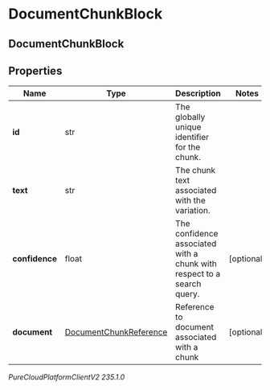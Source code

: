 # DocumentChunkBlock

## DocumentChunkBlock

## Properties

|Name | Type | Description | Notes|
|------------ | ------------- | ------------- | -------------|
| **id** | str | The globally unique identifier for the chunk. | |
| **text** | str | The chunk text associated with the variation. | |
| **confidence** | float | The confidence associated with a chunk with respect to a search query. | [optional] |
| **document** | [DocumentChunkReference](DocumentChunkReference) | Reference to document associated with a chunk | [optional] |



_PureCloudPlatformClientV2 235.1.0_
